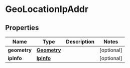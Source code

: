 
# GeoLocationIpAddr

## Properties
Name | Type | Description | Notes
------------ | ------------- | ------------- | -------------
**geometry** | [**Geometry**](Geometry.md) |  |  [optional]
**ipInfo** | [**IpInfo**](IpInfo.md) |  |  [optional]



